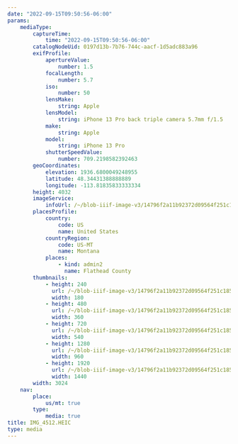 ```yaml
---
date: "2022-09-15T09:50:56-06:00"
params:
    mediaType:
        captureTime:
            time: "2022-09-15T09:50:56-06:00"
        catalogNodeUid: 0197d13b-7b76-744c-aacf-1d5adc883a96
        exifProfile:
            apertureValue:
                number: 1.5
            focalLength:
                number: 5.7
            iso:
                number: 50
            lensMake:
                string: Apple
            lensModel:
                string: iPhone 13 Pro back triple camera 5.7mm f/1.5
            make:
                string: Apple
            model:
                string: iPhone 13 Pro
            shutterSpeedValue:
                number: 709.2198582392463
        geoCoordinates:
            elevation: 1936.6800049248955
            latitude: 48.34431388888889
            longitude: -113.81835833333334
        height: 4032
        imageService:
            infoUrl: /~/blob-iiif-image-v3/14796f2a11b92372d09564f251c185dead158ce33505e7289f33488bb406f34f/info.json
        placesProfile:
            country:
                code: US
                name: United States
            countryRegion:
                code: US-MT
                name: Montana
            places:
                - kind: admin2
                  name: Flathead County
        thumbnails:
            - height: 240
              url: /~/blob-iiif-image-v3/14796f2a11b92372d09564f251c185dead158ce33505e7289f33488bb406f34f/full/180%2C240/0/default.jpg
              width: 180
            - height: 480
              url: /~/blob-iiif-image-v3/14796f2a11b92372d09564f251c185dead158ce33505e7289f33488bb406f34f/full/360%2C480/0/default.jpg
              width: 360
            - height: 720
              url: /~/blob-iiif-image-v3/14796f2a11b92372d09564f251c185dead158ce33505e7289f33488bb406f34f/full/540%2C720/0/default.jpg
              width: 540
            - height: 1280
              url: /~/blob-iiif-image-v3/14796f2a11b92372d09564f251c185dead158ce33505e7289f33488bb406f34f/full/960%2C1280/0/default.jpg
              width: 960
            - height: 1920
              url: /~/blob-iiif-image-v3/14796f2a11b92372d09564f251c185dead158ce33505e7289f33488bb406f34f/full/1440%2C1920/0/default.jpg
              width: 1440
        width: 3024
    nav:
        place:
            us/mt: true
        type:
            media: true
title: IMG_4512.HEIC
type: media
---
```

